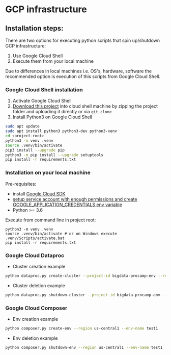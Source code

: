 # GCP infrastructure

## Installation steps:
There are two options for executing python scripts that spin up/shutdown GCP infrastructure:
1. Use Google Cloud Shell
2. Execute them from your local machine

Due to differences in local machines i.e. OS's, hardware, software the recommended option is execution of this scripts
from Google Cloud Shell.

### Google Cloud Shell installation
1. Activate Google Cloud Shell
2. [Download this project](https://cloud.google.com/shell/docs/uploading-and-downloading-files) into cloud shell machine
by zipping the project folder and uploading it directly or via `git clone`
3. Install Python3 on Google Cloud Shell
```bash
sudo apt update
sudo apt install python3 python3-dev python3-venv
cd <project-root>
python3 -m venv .venv
source .venv/bin/activate
pip3 install --upgrade pip
python3 -m pip install --upgrade setuptools
pip install -r requirements.txt
```

### Installation on your local machine

Pre-requisites:
- install [Google Cloud SDK](https://cloud.google.com/sdk/docs/quickstart)
- [setup service account with enough permissions and create GOOGLE_APPLICATION_CREDENTIALS env variable](https://cloud.google.com/docs/authentication/production#passing_variable) 
- Python >= 3.6

Execute from command line in project root:
```$bash
python3 -m venv .venv
source .venv/bin/activate # or on Windows execute .venv/Scripts/activate.bat
pip install -r requirements.txt
```


### Google Cloud Dataproc

- Cluster creation example
```bash
python dataproc.py create-cluster --project-id bigdata-procamp-env --region us-central1 --cluster-name test1 --create-buckets
```
- Cluster deletion example
```bash
python dataproc.py shutdown-cluster --project-id bigdata-procamp-env --region us-central1 --cluster-name test1 --delete-buckets
```

### Google Cloud Composer

- Env creation example
```bash
python composer.py create-env --region us-central1 --env-name test1
```
- Env deletion example
```bash
python composer.py shutdown-env --region us-central1 --env-name test1
```
